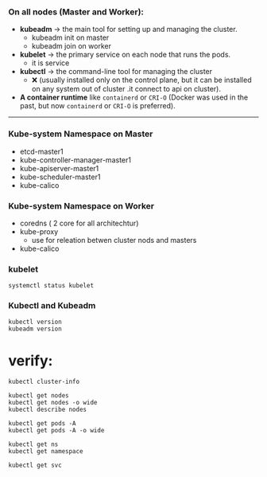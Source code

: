 ### On all nodes (Master and Worker):

* **kubeadm** → the main tool for setting up and managing the cluster.
  * kubeadm init on master
  * kubeadm join on worker
* **kubelet** → the primary service on each node that runs the pods.
   * it is service 
* **kubectl** → the command-line tool for managing the cluster
  * :x: (usually installed only on the control plane, but it can be installed on any system out of cluster .it connect to api on cluster).
* **A container runtime** like `containerd` or `CRI-O` (Docker was used in the past, but now `containerd` or `CRI-O` is preferred).
-----------------------------------------------------------------------
### Kube-system Namespace on Master
- etcd-master1
- kube-controller-manager-master1
- kube-apiserver-master1
- kube-scheduler-master1
- kube-calico
  
### Kube-system Namespace on Worker
- coredns ( 2 core for all architechtur)
- kube-proxy
    * use for releation betwen cluster nods and masters
- kube-calico

### kubelet
```
systemctl status kubelet
```

### Kubectl and Kubeadm
```
kubectl version
kubeadm version
```

# verify:
```
kubectl cluster-info
```

```
kubectl get nodes
kubectl get nodes -o wide
kubectl describe nodes
```

```
kubectl get pods -A
kubectl get pods -A -o wide
```

```
kubectl get ns
kubectl get namespace
```

```
kubectl get svc
```

